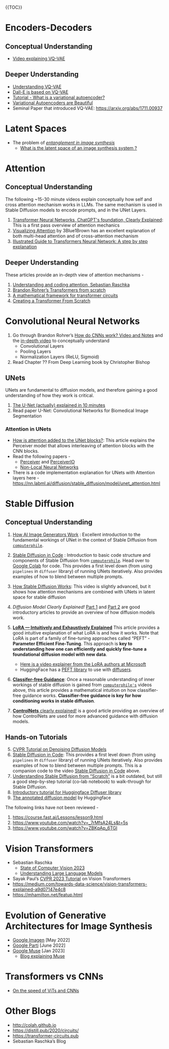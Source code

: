 

{{TOC}}



# Encoders-Decoders
## Conceptual Understanding 
- [Video explaining VQ-VAE](https://www.youtube.com/watch?v=updRZIvaqCY)

## Deeper Understanding
- [Understanding VQ-VAE](https://mlberkeley.substack.com/p/vq-vae)
- [Dall-E is based on VQ-VAE](https://mlberkeley.substack.com/p/dalle2)
- [Tutorial - What is a variational autoencoder?](https://jaan.io/what-is-variational-autoencoder-vae-tutorial/)
- [Variational Autoencoders are Beautiful](https://www.compthree.com/blog/autoencoder/)
- Seminal Paper that introduced VQ-VAE: https://arxiv.org/abs/1711.00937

# Latent Spaces
- The problem of *[entanglement in image synthesis](https://blog.metaphysic.ai/entanglement-in-image-synthesis/)*
	- [What is the latent space of an image synthesis system ?](https://blog.metaphysic.ai/what-is-the-latent-space-of-an-image-synthesis-system/)

# Attention 
## Conceptual Understanding
The following ~15-30 minute videos explain conceptually how self and cross attention mechanism works in LLMs. The same mechanism is used in Stable Diffusion models to encode prompts, and in the UNet Layers.

1. [Transformer Neural Networks, ChatGPT's foundation, Clearly Explained](https://www.youtube.com/watch?v=zxQyTK8quyY):  This is a first pass overview of attention mechanics
2. [Visualizing Attention](https://www.youtube.com/watch?v=eMlx5fFNoYc) by 3Blue1Brown has an excellent explanation of both multi-head attention and of cross-attention mechanism
2. [Illustrated Guide to Transformers Neural Network: A step by step explanation](https://www.youtube.com/watch?v=4Bdc55j80l8)

## Deeper Understanding
These articles provide an in-depth view of attention mechanisms -

1. [Understanding and coding attention, Sebastian Raschka](https://substack.com/inbox/post/140464659)
2. [Brandon Rohrer’s Transformers from scratch](https://e2eml.school/transformers.html)
3. [A mathematical framework for transformer circuits](https://transformer-circuits.pub/2021/framework/index.html)
4. [Creating a Transformer From Scratch](https://benjaminwarner.dev/2023/07/01/attention-mechanism)

# Convolutional Neural Networks
1. Go through Brandon Rohrer’s [How do CNNs work? Video and Notes](https://e2eml.school/how_convolutional_neural_networks_work) and the [in-depth video](https://www.youtube.com/watch?v=JB8T_zN7ZC0) to conceptually understand
	- Convolutional Layers
	- Pooling Layers
	- Normalization Layers (ReLU, Sigmoid)
2. Read Chapter ?? From Deep Learning book by Christopher Bishop

## UNets 

UNets are fundamental to diffusion models, and therefore gaining a good understanding of how they work is critical. 

1. [The U-Net (actually) explained in 10 minutes](https://www.youtube.com/watch?v=NhdzGfB1q74)
2. Read paper U-Net: Convolutional Networks for Biomedical Image Segmentation

### Attention in UNets
- [How is attention added to the UNet blocks?](https://huggingface.co/blog/perceiver): This article explains the Perceiver model that allows interleaving of attention blocks with the CNN blocks.
- Read the following papers - 
	- [Perceiver](https://arxiv.org/abs/2103.03206) and [PerceiverIO](https://arxiv.org/abs/2107.14795)
	- [Non-Local Neural Networks](https://arxiv.org/abs/1711.07971)
- There is a code implementation explanation for UNets with Attention layers here - https://nn.labml.ai/diffusion/stable_diffusion/model/unet_attention.html 
# Stable Diffusion
## Conceptual Understanding 

1. [How AI Image Generators Work](https://www.youtube.com/watch?v=1CIpzeNxIhU) : Excellent introduction to the fundamental workings of UNet in the context of Stable Diffusion from [`computerphile`](https://www.youtube.com/@Computerphile).
2. [Stable Diffusion in Code](https://www.youtube.com/watch?v=-lz30by8-sU) : Introduction to basic code structure and components of Stable Diffusion from [`computerphile`](https://www.youtube.com/@Computerphile). Head over to [Google Colab](https://colab.research.google.com/drive/1roZqqhsdpCXZr8kgV_Bx_ABVBPgea3lX?usp=sharing) for code. This provides a first level down (from using `pipelines` in `diffuser` library) of running UNets iteratively. Also provides examples of how to blend between multiple prompts. 
2. [How Stable Diffusion Works](https://www.youtube.com/watch?v=sFztPP9qPRc): This video is slightly advanced, but it shows how attention mechanisms are combined with UNets in latent space for stable diffusion

1. *Diffusion Model Clearly Explained!* [Part 1](https://medium.com/@steinsfu/diffusion-model-clearly-explained-cd331bd41166) and [Part 2](https://medium.com/@steinsfu/stable-diffusion-clearly-explained-ed008044e07e) are good introductory articles to provide an overview of how diffusion models work.

3. **[LoRA — Intuitively and Exhaustively Explained](https://medium.com/towards-data-science/lora-intuitively-and-exhaustively-explained-e944a6bff46b)** This article provides a good intuitive explanation of what LoRA is and how it works. Note that LoRA is part of a family of fine-tuning approaches called “PEFT” - **Parameter Efficient Fine-Tuning**. This approach is **key to understanding how one can efficiently and quickly fine-tune a foundational diffusion model with new data**.
	- [Here is a video explainer from the LoRA authors at Microsoft](https://www.youtube.com/watch?v=DhRoTONcyZE) 
	- HuggingFace has a [PEFT library](https://github.com/huggingface/peft) to use with [diffusers](https://github.com/huggingface/diffusers).	 
4. **[Classifer-free Guidance](https://sander.ai/2022/05/26/guidance.html)**: Once a reasonable understanding of inner workings of stable diffusion is gained from [`computerphile's`](https://www.youtube.com/@Computerphile) videos above, this article provides a mathematical intuition on how classifier-free guidance works. **Classifier-free guidance is key for how conditioning works in stable diffusion**.
5. [**ControlNets** clearly explained!](https://medium.com/@steinsfu/stable-diffusion-controlnet-clearly-explained-f86092b62c89) is a good article providing an overview of how ControlNets are used for more advanced guidance with diffusion models.


## Hands-on Tutorials

5.  [CVPR Tutorial on Denoising Diffusion Models](https://cvpr2022-tutorial-diffusion-models.github.io)
1. [Stable Diffusion in Code](https://colab.research.google.com/drive/1roZqqhsdpCXZr8kgV_Bx_ABVBPgea3lX?usp=sharing): This provides a first level down (from using `pipelines` in `diffuser` library) of running UNets iteratively. Also provides examples of how to blend between multiple prompts. This is a companion code to the video [Stable Diffusion in Code](https://www.youtube.com/watch?v=-lz30by8-sU) above.
2. [Understanding Stable Diffusion from “Scratch”](https://scholar.harvard.edu/binxuw/classes/machine-learning-scratch/materials/stable-diffusion-scratch) is a bit outdated, but still a good step-by-step tutorial (co-lab notebook) to walk-through for Stable Diffusion.
3. [Introductory tutorial for Huggingface Diffuser library](https://colab.research.google.com/github/huggingface/notebooks/blob/main/diffusers/diffusers_intro.ipynb)  
4.  [The annotated diffusion model](https://huggingface.co/blog/annotated-diffusion) by Huggingface


The following links have not been reviewed -
1. https://course.fast.ai/Lessons/lesson9.html
2. https://www.youtube.com/watch?v=_7rMfsA24Ls&t=5s
3. https://www.youtube.com/watch?v=ZBKpAp_6TGI 

# Vision Transformers
- Sebastian Raschka
	- [State of Computer Vision 2023](https://magazine.sebastianraschka.com/p/ahead-of-ai-10-state-of-computer?utm_source=%2Finbox%2Fsaved&utm_medium=reader2)
	- [Understanding Large Language Models](https://magazine.sebastianraschka.com/p/understanding-large-language-models)
- Sayak Paul’s [CVPR 2023 Tutorial](https://all-things-vits.github.io/atv/) on Vision Transformers
- https://medium.com/towards-data-science/vision-transformers-explained-a9d07147e4c8
- https://mhamilton.net/featup.html

# Evolution of Generative Architectures for Image Synthesis
- [Google Imagen](https://imagen.research.google) [May 2022]
- [Google Parti](https://sites.research.google/parti/) [June 2022]
- [Google Muse](https://muse-model.github.io) [Jan 2023]
	- [Blog explaining Muse](https://blog.metaphysic.ai/muse-googles-super-fast-text-to-image-model-abandons-latent-diffusion-for-transformers/)

# Transformers vs CNNs 
- [On the speed of ViTs and CNNs](http://lucasb.eyer.be/articles/vit_cnn_speed.html)

# Other Blogs
- http://colah.github.io
- https://distill.pub/2020/circuits/
- https://transformer-circuits.pub
- Sebastian Raschka’s Blog